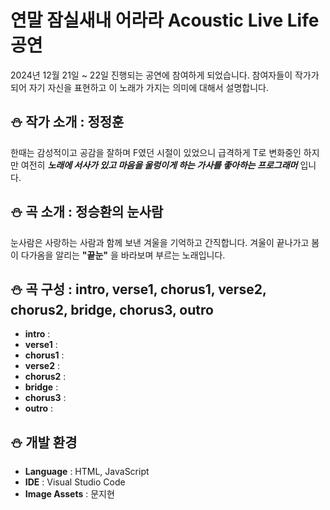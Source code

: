 # 연말 잠실새내 어라라 Acoustic Live Life 공연

2024년 12월 21일 ~ 22일 진행되는 공연에 참여하게 되었습니다. 참여자들이 작가가 되어 자기 자신을 표현하고 이 노래가 가지는 의미에 대해서 설명합니다.

## ⛄ 작가 소개 : 정정훈

한때는 감성적이고 공감을 잘하며 F였던 시절이 있었으니 급격하게 T로 변화중인
하지만 여전히 **_노래에 서사가 있고 마음을 울렁이게 하는 가사를 좋아하는 프로그래머_** 입니다.

## ⛄ 곡 소개 : 정승환의 눈사람

눈사람은 사랑하는 사람과 함께 보낸 겨울을 기억하고 간직합니다.
겨울이 끝나가고 봄이 다가옴을 알리는 **"끝눈"** 을 바라보며 부르는 노래입니다.

## ⛄ 곡 구성 : intro, verse1, chorus1, verse2, chorus2, bridge, chorus3, outro

- **intro** :
- **verse1** :
- **chorus1** :
- **verse2** :
- **chorus2** :
- **bridge** :
- **chorus3** :
- **outro** :

## ⛄ 개발 환경

- **Language** : HTML, JavaScript
- **IDE** : Visual Studio Code
- **Image Assets** : 문지현
